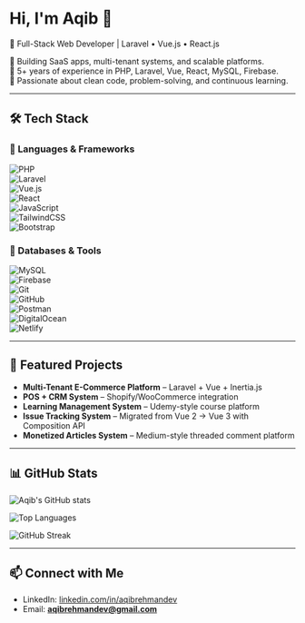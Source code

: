 # Hi, I'm Aqib 👋
🚀 Full-Stack Web Developer | Laravel • Vue.js • React.js

🔹 Building SaaS apps, multi-tenant systems, and scalable platforms.  
🔹 5+ years of experience in PHP, Laravel, Vue, React, MySQL, Firebase.  
🔹 Passionate about clean code, problem-solving, and continuous learning.  

---

## 🛠️ Tech Stack  

### 🔹 Languages & Frameworks
![PHP](https://img.shields.io/badge/PHP-777BB4?style=for-the-badge&logo=php&logoColor=white)  
![Laravel](https://img.shields.io/badge/Laravel-FF2D20?style=for-the-badge&logo=laravel&logoColor=white)  
![Vue.js](https://img.shields.io/badge/Vue.js-35495E?style=for-the-badge&logo=vue.js&logoColor=4FC08D)  
![React](https://img.shields.io/badge/React-20232A?style=for-the-badge&logo=react&logoColor=61DAFB)  
![JavaScript](https://img.shields.io/badge/JavaScript-F7DF1E?style=for-the-badge&logo=javascript&logoColor=black)  
![TailwindCSS](https://img.shields.io/badge/Tailwind_CSS-38B2AC?style=for-the-badge&logo=tailwind-css&logoColor=white)  
![Bootstrap](https://img.shields.io/badge/Bootstrap-563D7C?style=for-the-badge&logo=bootstrap&logoColor=white)  

### 🔹 Databases & Tools
![MySQL](https://img.shields.io/badge/MySQL-005C84?style=for-the-badge&logo=mysql&logoColor=white)  
![Firebase](https://img.shields.io/badge/Firebase-FFCA28?style=for-the-badge&logo=firebase&logoColor=black)  
![Git](https://img.shields.io/badge/Git-F05032?style=for-the-badge&logo=git&logoColor=white)  
![GitHub](https://img.shields.io/badge/GitHub-181717?style=for-the-badge&logo=github&logoColor=white)  
![Postman](https://img.shields.io/badge/Postman-FF6C37?style=for-the-badge&logo=postman&logoColor=white)  
![DigitalOcean](https://img.shields.io/badge/DigitalOcean-0080FF?style=for-the-badge&logo=digitalocean&logoColor=white)  
![Netlify](https://img.shields.io/badge/Netlify-00C7B7?style=for-the-badge&logo=netlify&logoColor=white)  

---

## 🌟 Featured Projects
- **Multi-Tenant E-Commerce Platform** – Laravel + Vue + Inertia.js  
- **POS + CRM System** – Shopify/WooCommerce integration  
- **Learning Management System** – Udemy-style course platform  
- **Issue Tracking System** – Migrated from Vue 2 → Vue 3 with Composition API  
- **Monetized Articles System** – Medium-style threaded comment platform  

---

## 📊 GitHub Stats
![Aqib's GitHub stats](https://github-readme-stats.vercel.app/api?username=aqibrehmandev&show_icons=true&theme=tokyonight)  

![Top Languages](https://github-readme-stats.vercel.app/api/top-langs/?username=aqibrehmandev&layout=compact&theme=tokyonight)  

![GitHub Streak](https://github-readme-streak-stats.herokuapp.com/?user=aqibrehmandev&theme=tokyonight)  

---

## 📫 Connect with Me
- LinkedIn: [linkedin.com/in/aqibrehmandev](https://linkedin.com/in/aqibrehmandev)  
- Email: **aqibrehmandev@gmail.com**  
